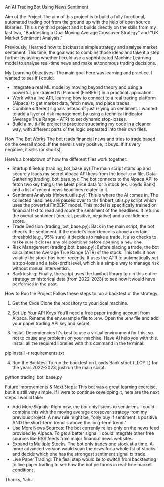 An AI Trading Bot Using News Sentiment

Aim of the Project
The aim of this project is to build a fully functional, automated trading bot from the ground up with the help of open source libraries. This is my third project and it builds directly on the skills from my last two, "Backtesting a Dual Moving Average Crossover Strategy" and "UK Market Sentiment Analysis."

Previously, I learned how to backtest a simple strategy and analyse market sentiment. This time, the goal was to combine those ideas and take it a step further by asking whether I could use a sophisticated Machine Learning model to analyse real-time news and make autonomous trading decisions.

My Learning Objectives:
The main goal here was learning and practice. I wanted to see if I could:
- Integrate a real ML model by moving beyond theory and using a powerful, pre-trained NLP model (FinBERT) in a practical application.
- Work with a live API, learning how to connect to a real trading platform (Alpaca) to get market data, fetch news, and place trades.
- Combine different signals instead of just relying on sentiment. I wanted to add a layer of risk management by using a technical indicator (Average True Range - ATR) to set dynamic stop-losses.
- Build a multi-file project to practice structuring my code in a cleaner way, with different parts of the logic separated into their own files.

How The Bot Works
The bot reads financial news and tries to trade based on the overall mood. If the news is very positive, it buys. If it's very negative, it sells (or shorts).

Here’s a breakdown of how the different files work together:

- Startup & Setup (trading_bot_base.py):The main script starts up and securely loads my secret Alpaca API keys from the local .env file.
Data Gathering (trading_bot_base.py): The bot connects to the Alpaca API to fetch two key things, the latest price data for a stock (ex. Lloyds Bank) and a list of recent news headlines related to it.
- Sentiment Analysis (finbert_utils.py): This is where the AI comes in. The collected headlines are passed over to the finbert_utils.py script which uses the powerful FinBERT model. This model is specifically trained on financial text to read and score the sentiment of the headlines. It returns the overall sentiment (neutral, positive, negative) and a confidence score.
- Trade Decision (trading_bot_base.py): Back in the main script, the bot checks the sentiment. If the model's confidence is above a certain threshold (e.g., 95% sure), it decides to make a trade. It also checks to make sure it closes any old positions before opening a new one.
- Risk Management (trading_bot_base.py): Before placing a trade, the bot calculates the Average True Range (ATR) of the stock. This tells it how volatile the stock has been recently. It uses the ATR to automatically set a stop-loss and a take-profit level, which is a simple way to manage risk without manual intervention.
- Backtesting: Finally, the script uses the lumibot library to run this entire strategy on historical data (from 2022-2023) to see how it would have performed in the past.

How to Run the Project
Follow these steps to run a backtest of the strategy.

1. Get the Code
Clone the repository to your local machine.

2. Set Up Your API Keys
You'll need a free paper trading account from Alpaca.
Rename the env.example file to .env.
Open the .env file and add your paper trading API key and secret.

3. Install Dependencies
It's best to use a virtual environment for this, so not to cause any problems on your machine. Have AI help you with this. Install all the required libraries with this command in the terminal:

pip install -r requirements.txt

4. Run the Backtest
To run the backtest on Lloyds Bank stock (LLOY.L) for the years 2022-2023, just run the main script:

python trading_bot_base.py


Future Improvements & Next Steps:
This bot was a great learning exercise, but it's still very simple. If I were to continue developing it, here are the next steps I would take:

- Add More Signals: Right now, the bot only listens to sentiment. I could combine this with the moving average crossover strategy from my previous project. A new rule might be, "only buy if sentiment is positive AND the short-term trend is above the long-term trend."
- Use More News Sources: The bot currently relies only on the news feed provided by Alpaca. To get a better signal, I could integrate other free sources like RSS feeds from major financial news websites.
- Expand to Multiple Stocks: The bot only trades one stock at a time. A more advanced version would scan the news for a whole list of stocks and decide which one has the strongest sentiment signal to trade.
- Live Paper Trading: The final step would be to switch from backtesting to live paper trading to see how the bot performs in real-time market conditions.

Thanks, 
Yahia
